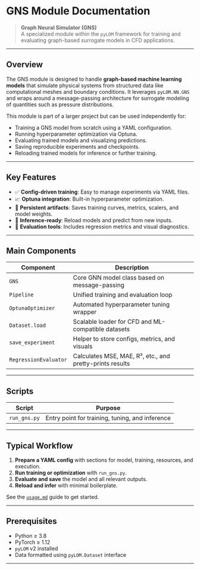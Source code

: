 # GNS Module Documentation

> **Graph Neural Simulator (GNS)**  
> A specialized module within the `pyLOM` framework for training and evaluating graph-based surrogate models in CFD applications.

---

## Overview

The GNS module is designed to handle **graph-based machine learning models** that simulate physical systems from structured data like computational meshes and boundary conditions. It leverages `pyLOM.NN.GNS` and wraps around a message-passing architecture for surrogate modeling of quantities such as pressure distributions.

This module is part of a larger project but can be used independently for:

- Training a GNS model from scratch using a YAML configuration.
- Running hyperparameter optimization via Optuna.
- Evaluating trained models and visualizing predictions.
- Saving reproducible experiments and checkpoints.
- Reloading trained models for inference or further training.

---

## Key Features

- ✅ **Config-driven training**: Easy to manage experiments via YAML files.
- 📈 **Optuna integration**: Built-in hyperparameter optimization.
- 💾 **Persistent artifacts**: Saves training curves, metrics, scalers, and model weights.
- 🔁 **Inference-ready**: Reload models and predict from new inputs.
- 🧪 **Evaluation tools**: Includes regression metrics and visual diagnostics.

---

## Main Components

| Component         | Description                                                   |
|------------------|---------------------------------------------------------------|
| `GNS`            | Core GNN model class based on message-passing                 |
| `Pipeline`       | Unified training and evaluation loop                          |
| `OptunaOptimizer`| Automated hyperparameter tuning wrapper                       |
| `Dataset.load`   | Scalable loader for CFD and ML-compatible datasets            |
| `save_experiment`| Helper to store configs, metrics, and visuals                 |
| `RegressionEvaluator` | Calculates MSE, MAE, R², etc., and pretty-prints results |

---

## Scripts

| Script         | Purpose                                           |
|----------------|---------------------------------------------------|
| `run_gns.py`   | Entry point for training, tuning, and inference   |

---

## Typical Workflow

1. **Prepare a YAML config** with sections for model, training, resources, and execution.
2. **Run training or optimization** with `run_gns.py`.
3. **Evaluate and save** the model and all relevant outputs.
4. **Reload and infer** with minimal boilerplate.

See the [`usage.md`](usage.md) guide to get started.

---

## Prerequisites

- Python ≥ 3.8  
- PyTorch ≥ 1.12  
- `pyLOM` v2 installed  
- Data formatted using `pyLOM.Dataset` interface

---

